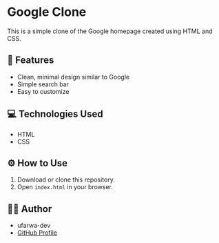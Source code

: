# Google Clone

This is a simple clone of the Google homepage created using HTML and CSS.

## 🚀 Features

- Clean, minimal design similar to Google
- Simple search bar
- Easy to customize

## 💻 Technologies Used

- HTML
- CSS

## ⚙️ How to Use

1. Download or clone this repository.
2. Open `index.html` in your browser.

## 🙋‍♀️ Author

- ufarwa-dev
- [GitHub Profile](https://github.com/ufarwa-dev)
